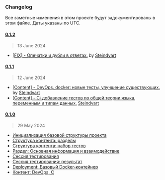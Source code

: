 ### Changelog

Все заметные изменения в этом проекте будут задокументированы в этом файле. Даты указаны по UTC.

#### [0.1.2](https://github.com/Steindvart/s21-study-assist-bot/releases/tag/0.1.1)
> 13 June 2024

- [[FIX] - Опечатки и дубли в ответах.](https://github.com/Steindvart/s21-study-assist-bot/pull/34) by [Steindvart](https://github.com/Steindvart)


#### [0.1.1](https://github.com/Steindvart/s21-study-assist-bot/releases/tag/0.1.1)
> 12 June 2024

- [[Content] - DevOps, docker: новые тесты, улучшение существующих.](https://github.com/Steindvart/s21-study-assist-bot/pull/23) by [Steindvart](https://github.com/Steindvart)
- [[Content] - C: добавление тестов по общей теории языка, переменным и типам данных.](https://github.com/Steindvart/s21-study-assist-bot/pull/33) [Steindvart](https://github.com/Steindvart)


#### [0.1.0](https://github.com/Steindvart/s21-study-assist-bot/releases/tag/0.1.0)
> 29 May 2024

- [Инициализация базовой структуры проекта](https://github.com/Steindvart/s21-study-assist-bot/pull/4)
- [Структура контента: разделы](https://github.com/Steindvart/s21-study-assist-bot/pull/7)
- [Структура контента: набор тестов](https://github.com/Steindvart/s21-study-assist-bot/pull/8)
- [Раздел: Основная информация и взаимодействие](https://github.com/Steindvart/s21-study-assist-bot/pull/10)
- [Сессия тестирования](https://github.com/Steindvart/s21-study-assist-bot/pull/12)
- [Сессия тестирования: результат](https://github.com/Steindvart/s21-study-assist-bot/pull/14)
- [Deployment: Базовый Docker-контейнер](https://github.com/Steindvart/s21-study-assist-bot/pull/16)
- [Контент: DevOps, C](https://github.com/Steindvart/s21-study-assist-bot/pull/19)